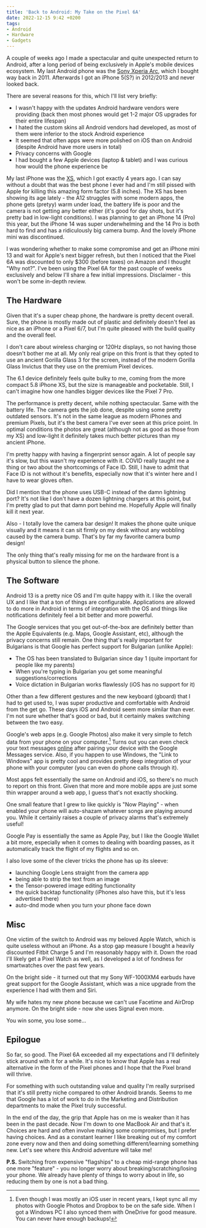 ```yaml
---
title: 'Back to Android: My Take on the Pixel 6A'
date: 2022-12-15 9:42 +0200
tags:
- Android
- Hardware
- Gadgets
---
```


A couple of weeks ago I made a spectacular and quite unexpected return to
Android, after a long period of being exclusively in Apple's mobile devices
ecosystem. My last Android phone was the [Sony Xperia Arc](https://www.gsmarena.com/sony_ericsson_xperia_arc-3619.php), which I bought way back in 2011. Afterwards I got an iPhone 5(S?) in 2012/2013 and never looked back.

There are several reasons for this, which I'll list very briefly:

- I wasn't happy with the updates Android hardware vendors were providing (back then most phones would get 1-2 major OS upgrades for their entire lifespan)
- I hated the custom skins all Android vendors had developed, as most of them were inferior to the stock Android experience
- It seemed that often apps were more polished on iOS than on Android (despite Android have more users in total)
- Privacy concerns with Google
- I had bought a few Apple devices (laptop & tablet) and I was curious how would the phone experience be

My last iPhone was the [XS](https://www.gsmarena.com/apple_iphone_xs-9318.php),
which I got exactly 4 years ago. I can say without a doubt that was the best
phone I ever had and I'm still pissed with Apple for killing this amazing form
factor (5.8 inches). The XS has been showing its age lately - the A12 struggles
with some modern apps, the phone gets (pretyy) warm under load, the battery life
is poor and the camera is not getting any better either (it's good for day
shots, but it's pretty bad in low-light conditions). I was planning to
get an iPhone 14 (Pro) this year, but the iPhone 14 was super underwhelming and
the 14 Pro is both hard to find and has a ridiculously big camera bump. And the
lovely iPhone mini was discontinued.

I was wondering whether to make some compromise and get an iPhone mini 13 and
wait for Apple's next bigger refresh, but then I noticed that the Pixel 6A was
discounted to only $300 (before taxes) on Amazon and I thought "Why not?". I've
been using the Pixel 6A for the past couple of weeks exclusively and below I'll
share a few initial impressions. Disclaimer - this won't be some in-depth
review.

## The Hardware

Given that it's a super cheap phone, the hardware is pretty decent
overall. Sure, the phone is mostly made out of plastic and definitely doesn't
feel as nice as an iPhone or a Pixel 6/7, but I'm quite pleased with the build
quality and the overall feel.

I don't care about wireless charging or 120Hz displays, so not having those
doesn't bother me at all. My only real gripe on this front is that they opted to
use an ancient Gorilla Glass 3 for the screen, instead of the modern Gorilla
Glass Invictus that they use on the premium Pixel devices.

The 6.1 device definitely feels quite bulky to me, coming from the more compact
5.8 iPhone XS, but the size is manageable and pocketable. Still, I can't imagine
how one handles bigger devices like the Pixel 7 Pro.

The performance is pretty decent, while nothing spectacular. Same with the
battery life. The camera gets the job done, despite using some pretty outdated
sensors. It's not in the same league as modern iPhones and premium Pixels, but
it's the best camera I've ever seen at this price point. In optimal conditions
the photos are great (although not as good as those from my XS) and low-light it
definitely takes much better pictures than my ancient iPhone.

I'm pretty happy with having a fingerprint sensor again. A lot of people say
it's slow, but this wasn't my experience with it. COVID really taught me a thing
or two about the shortcomings of Face ID. Still, I have to admit that Face ID is not without it's benefits, especially now that it's winter here and I have to wear gloves often.

Did I mention that the phone uses USB-C instead of the damn lightning port? It's not
like I don't have a dozen lightning chargers at this point, but I'm pretty glad to
put that damn port behind me. Hopefully Apple will finally kill it next year.

Also - I totally love the camera bar design! It makes the phone quite unique visually and it means it can sit firmly on my desk without any wobbling caused by the camera bump. That's by far my favorite camera bump design!

The only thing that's really missing for me on the hardware front is a physical button to silence the phone.

## The Software

Android 13 is a pretty nice OS and I'm quite happy with it. I like the overall UX and I like that a ton of things are configurable. Applications are allowed to do more in Android in terms of integration with the OS and things like notifications definitely feel a bit better and more powerful.

The Google services that you get out-of-the-box are definitely better than the Apple Equivalents (e.g. Maps, Google Assistant, etc), although the privacy concerns still remain. One thing that's really important for Bulgarians is that Google has perfect support for Bulgarian (unlike Apple):

- The OS has been translated to Bulgarian since day 1 (quite important for people like my parents)
- When you're typing in Bulgarian you get some meaningful suggestions/corrections
- Voice dictation in Bulgarian works flawlessly (iOS has no support for it)

Other than a few different gestures and the new keyboard (gboard) that I had to get used to, I was super productive and comfortable with Android from the get go. These days iOS and Android seem more similar than ever. I'm not sure whether that's good or bad, but it certainly makes switching between the two easy.

Google's web apps (e.g. Google Photos) also make it very simple to fetch data from your phone on your computer.[^1] Turns out you can even check your text messages [online](https://messages.google.com/) after pairing your device with the Google Messages service. Also, if you happen to use Windows, the "Link to Windows" app is pretty cool and provides pretty deep integration of your phone with your computer (you can even do phone calls through it).

Most apps felt essentially the same on Android and iOS, so there's no much to report on this front. Given that more and more mobile apps are just some thin wrapper around a web app, I guess that's not exactly shocking.

One small feature that I grew to like quickly is "Now Playing" - when enabled your phone will auto-shazam whatever songs are playing around you. While it certainly raises a couple of privacy alarms that's extremely useful!

Google Pay is essentially the same as Apple Pay, but I like the Google Wallet a bit more, especially when it comes to dealing with boarding passes, as it automatically track the flight of my flights and so on.

I also love some of the clever tricks the phone has up its sleeve:

- launching Google Lens straight from the camera app
- being able to strip the text from an image
- the Tensor-powered image editing functionality
- the quick backtap functionality (iPhones also have this, but it's less advertised there)
- auto-dnd mode when you turn your phone face down

## Misc

One victim of the switch to Android was my beloved Apple Watch, which is quite useless without an iPhone. As a stop gap measure I bought a heavily discounted Fitbit Charge 5 and I'm reasonably happy with it. Down the road I'll likely get a Pixel Watch as well, as I developed a lot of fondness for smartwatches over the past few years.

On the bright side - it turned out that my Sony WF-1000XM4 earbuds have great support for the Google Assistant, which was a nice upgrade from the experience I had with them and Siri.

My wife hates my new phone because we can't use Facetime and AirDrop anymore. On the bright side - now she uses Signal even more.

You win some, you lose some...

## Epilogue

So far, so good. The Pixel 6A exceeded all my expectations and I'll definitely stick around with it for a while. It's nice to know that Apple has a real alternative in the form of the Pixel phones and I hope that the Pixel brand will thrive.

For something with such outstanding value and quality I'm really surprised that it's still pretty niche compared to other Android brands. Seems to me that Google has a lot of work to do in the Marketing and Distribution departments to make the Pixel truly successful.

In the end of the day, the grip that Apple has on me is weaker than it has been in the past decade. Now I'm down to one MacBook Air and that's it. Choices are hard and often involve making some compromises, but I prefer having choices. And as a constant learner I like breaking out of my comfort zone every now and then and doing something different/learning something new. Let's see where this Android adventure will take me!

**P.S.** Switching from expensive "flagships" to a cheap mid-range phone has one more "feature" - you no longer worry about breaking/scratching/losing your phone. We already have plenty of things to worry about in life, so reducing them by one is not a bad thing.

[^1]: Even though I was mostly an iOS user in recent years, I kept sync all my photos with Google Photos and Dropbox to be on the safe side. When I got a Windows PC I also synced them with OneDrive for good measure. You can never have enough backups!
